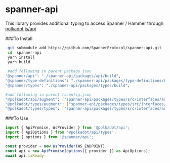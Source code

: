 # spanner-api

This library provides additional typing to access Spanner / Hammer through [polkadot.js/api](https://github.com/polkadot-js/api)

###To Install
```bash
 git submodule add https://github.com/SpannerProtocol/spanner-api.git
 cd  spanner-api
 yarn install
 yarn build
 
 #add following in parent package json
"@spanner/api": "./spanner-api/packages/api/build",
"@spanner/type-definitions": "./spanner-api/packages/type-definitions/build",
"@spanner/types": "./spanner-api/packages/types/build",

#add following in parent tsconfig.json
"@polkadot/api/augment": ["spanner-api/packages/types/src/interfaces/augment-api.ts"],
"@polkadot/types/augment": ["spanner-api/packages/types/src/interfaces/augment-types.ts"],
"@polkadot/types/types": ["spanner-api/packages/types/src/interfaces/augment-types.ts"]
```

###To Use
```typescript
import { ApiPromise, WsProvider } from '@polkadot/api';
import { ApiOptions } from '@polkadot/api/types';
import { options } from '@spanner/api';

const provider = new WsProvider(WS_ENDPOINT);
const api = new ApiPromise(options({ provider }) as ApiOptions);
await api.isReady
```
